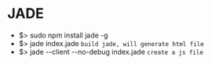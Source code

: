 # JADE
- $> sudo npm install jade -g
- $> jade index.jade 
```build jade, will generate html file```
- $> jade --client --no-debug index.jade 
```create a js file```

